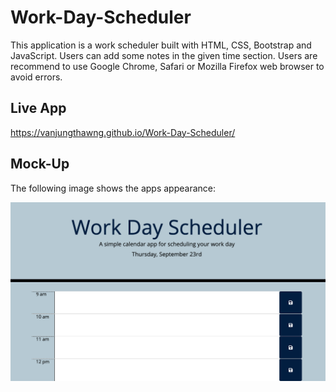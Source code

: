 # Work-Day-Scheduler

This application is a work scheduler built with HTML, CSS, Bootstrap and JavaScript. Users can add some notes in the given time section. Users are recommend to use Google Chrome, Safari or Mozilla Firefox web browser to avoid errors.

## Live App
https://vanjungthawng.github.io/Work-Day-Scheduler/

## Mock-Up

The following image shows the apps appearance:

![application](./images/app-screenshot.png)
